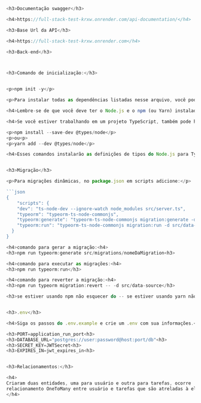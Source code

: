```js
<h3>Documentação swagger</h3>

<h4>https://full-stack-test-krxw.onrender.com/api-documentation/</h4>

<h3>Base Url da API</h3>

<h4>https://full-stack-test-krxw.onrender.com</h4>

<h3>Back-end</h3>



<h3>Comando de inicialização:</h3>


<p>npm init -y</p>

<p>Para instalar todas as dependências listadas nesse arquivo, você pode usar o comando npm install ou yarn install, dependendo de qual gerenciador de pacotes você está usando.</p>

<h4>Lembre-se de que você deve ter o Node.js e o npm (ou Yarn) instalados localmente em seu sistema para executar esses comandos!</h4>

<h4>Se você estiver trabalhando em um projeto TypeScript, também pode haver a necessidade de instalar as definições de tipos do TypeScript. Você pode fazer isso executando:</h4>

<p>npm install --save-dev @types/node</p>
<p>ou<p>
<p>yarn add --dev @types/node</p>

<h4>Esses comandos instalarão as definições de tipos do Node.js para TypeScript.</h4>


<h3>Migração</h3>

<p>Para migrações dinâmicas, no package.json em scripts adicione:</p>

```json
{
    "scripts": {
    "dev": "ts-node-dev --ignore-watch node_modules src/server.ts",
    "typeorm": "typeorm-ts-node-commonjs",
    "typeorm:generate": "typeorm-ts-node-commonjs migration:generate -d src/data-source",
    "typeorm:run": "typeorm-ts-node-commonjs migration:run -d src/data-source"
  }
}
``` 

```js
<h4>comando para gerar a migração:<h4>
<h3>npm run typeorm:generate src/migrations/nomeDaMigration<h3>

<h4>comando para executar as migrações:<h4>
<h3>npm run typeorm:run</h3>

<h4>comando para reverter a migração:<h4>
<h3>npm run typeorm migration:revert -- -d src/data-source</h3>

<h3>se estiver usando npm não esquecer do -- se estiver usando yarn não precisa do --<h3>


<h3>.env</h3>

<h4>Siga os passos do .env.example e crie um .env com sua informações.</h4>

<h3>PORT=application_run_port<h3>
<h3>DATABASE_URL="postgres://user:password@host:port/db"<h3>
<h3>SECRET_KEY=JWTSecret<h3>
<h3>EXPIRES_IN=jwt_expires_in<h3>


<h3>Relacionamentos:</h3>

<h4>
Criaram duas entidades, uma para usuário e outra para tarefas, ocorre
relacionamento OneToMany entre usuário e tarefas que são atreladas à ele.
</h4>
```